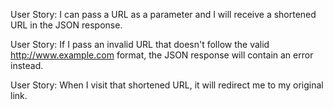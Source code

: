 User Story:
I can pass a URL as a parameter and I will receive a shortened URL in the JSON response.

User Story:
If I pass an invalid URL that doesn't follow the valid http://www.example.com format, the JSON response will contain an error instead.

User Story:
When I visit that shortened URL, it will redirect me to my original link.

